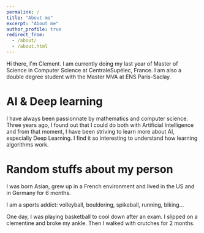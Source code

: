 ```yaml
---
permalink: /
title: "About me"
excerpt: "About me"
author_profile: true
redirect_from: 
  - /about/
  - /about.html
---
```


Hi there, I'm Clement. I am currently doing my last year of Master of Science in Computer Science at CentraleSupélec, France. I am also a double degree student with the Master MVA at ENS Paris-Saclay.

AI & Deep learning
======

I have always been passionnate by mathematics and computer science. Three years ago, I found out that I could do both with Artificial Intelligence and from that moment, I have been striving to learn more about AI, especially Deep Learning. I find it so interesting to understand how learning algorithms work.

Random stuffs about my person
======

I was born Asian, grew up in a French environment and lived in the US and in Germany for 6 months.

I am a sports addict: volleyball, bouldering, spikeball, running, biking...

One day, I was playing basketball to cool down after an exam. I slipped on a clementine and broke my ankle. Then I walked with crutches for 2 months.

<!-- There is no fun if I don't aim for the best. Being competitive brings so much and it is ok not to be the best. -->
<!-- I love both spending my time reading philosophy in a silent park and partying with friends. -->
